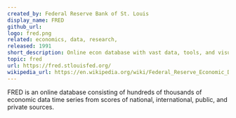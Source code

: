 ```yaml
---
created_by: Federal Reserve Bank of St. Louis
display_name: FRED
github_url: 
logo: fred.png
related: economics, data, research,
released: 1991
short_description: Online econ database with vast data, tools, and visuals from global sources. Empowering users to understand, interact, and share economic insights.
topic: fred
url: https://fred.stlouisfed.org/
wikipedia_url: https://en.wikipedia.org/wiki/Federal_Reserve_Economic_Data
---
```

FRED is an online database consisting of hundreds of thousands of economic data time series from scores of national, international, public, and private sources.
